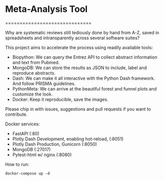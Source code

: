 # Meta-Analysis Tool
==============================

Why are systematic reviews still tediously done by hand from A-Z, saved in spreadsheets and intransparently across several software suites?

This project aims to accelerate the process using readily available tools:
* Biopython: We can query the Entrez API to collect abstract information and text from Pubmed.
* MongoDB: We can store the results as JSON to include, label and reproduce abstracts.
* Dash: We can make it all interactive with the Python Dash framework. And follow PRISMA guidelines.
* PythonMeta: We can arrive at the beautiful forest and funnel plots and customize the look.
* Docker: Keep it reproducible, save the images.

Please chip in with issues, suggestions and pull requests if you want to contribute.

Docker services:
* FastAPI (:80)
* Plotly Dash Development, enabling hot-reload, (:8051)
* Plotly Dash Production, Gunicorn (:8050)
* MongoDB  (:27017)
* Pytest-html w/ nginx (:8080)

How to run:

```
docker-compose up -d
```
